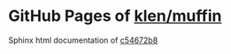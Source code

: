 GitHub Pages of [klen/muffin](https://github.com/klen/muffin.git)
===
Sphinx html documentation of [c54672b8](https://github.com/klen/muffin/tree/c54672b886948677501f184f0ac51e3c3b101276)
